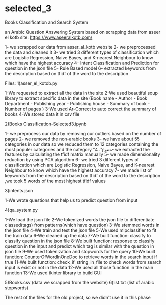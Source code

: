 # selected_3
Books Classification and Search System

an Arabic Question Answering System based on scrapping data from aseer el kotb site: https://www.aseeralkotb.com/

1- we scrapped our data from asser_al_kotb website
2- we preprocessed the data and cleaned it
3- we tried 3 different types of classification which are Logistic Regression, Naive Bayes, and K-nearest Neighbour to know which have the highest accuracy
4- Intent Classification and Prediction for question in the json file
5- Rule Based model
6- extracted keywords from the description based on tfidf of the word to the description 

Files:
1)asser_el_kotob.py

  1-We requested to extract all the data in the site
  2-We used beautiful soup library to extract specific data in the site (Book name - Author - Book Department - Publishing year - Publishing house - Summary of book - Number of pages ) 
  3-We used Ar-Correct to auto correct the summary of books
  4-We stored data it in csv file
  
2)Books Classification-Selected3.ipynb

  1- we preprocess our data by removing our outliers based on the number of pages
  2- we removed the non-arabic books
  3- we have about 55 categories in our data so we reduced them to 12 categories containing the most populer categories and the category "متنوع".
  4- we extracted the features by calculating the tfidf matrix manually
  5- we made dimensionality reduction by using PCA algorithm
  6- we tried 3 different types of classification which are Logistic Regression, Naive Bayes, and K-nearest Neighbour to know which have the highest accuracy
  7- we made list of keywords from the description based on tfidf of the word to the description ,we took 5 words of the most highest tfidf values 
 
3)intents.json
  
  1-We wrote questions that help us to predict question from input
  
4)qa_system.py

  1-We load the json file 
  2-We tokenized words the json file to differentiate classed(tags) from patterns(which have question)
  3-We  stemmed words in the json file 
  4-We train and test the json file 
  5-We used mlpclassifier to fit the train data
  6-We cleaned up the data
  7-We built function: classify to classify question in the json file
  8-We built function: response to classify question in the input and predict which tag is similar with the question in json file
  9-We used tokenization and stopwords for the query
  10-We built function: CounterOfWordInOneDoc to retrieve words in the search input if true
  11-We built function: check_if_string_in_file to check words from search input is exist or not in the data
  12-We used all those function in the main function
  13-We used tkinter library to build GUI
  
5)Books.csv (data we scrapped from the website)
6)list.txt (list of arabic stopwords)

The rest of the files for the old project, so we didn't use it in this phase
